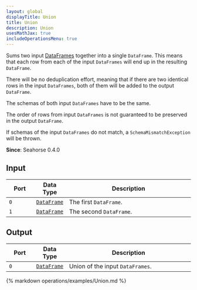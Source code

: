```yaml
---
layout: global
displayTitle: Union
title: Union
description: Union
usesMathJax: true
includeOperationsMenu: true
---
```


Sums two input [DataFrames](../classes/dataframe.html) together into a single `DataFrame`.
This means that each row from each of the input `DataFrames` will end up in the resulting `DataFrame`.

There will be no deduplication effort, meaning that if there are two identical rows in the input
`DataFrames`, both of them will be added to the output `DataFrame`.

The schemas of both input `DataFrames` have to be the same.

The order of rows from input `DataFrames` is not guaranteed to be preserved in the output `DataFrame`.

If schemas of the input `DataFrames` do not match, a ``SchemaMismatchException`` will be thrown.

**Since**: Seahorse 0.4.0

## Input

<table>
<thead>
<tr>
<th style="width:15%">Port</th>
<th style="width:15%">Data Type</th>
<th style="width:70%">Description</th>
</tr>
</thead>
<tbody>

<tr>
<td><code>0</code></td>
<td><code><a href="../classes/dataframe.html">DataFrame</a></code></td>
<td>The first <code>DataFrame</code>.</td>
</tr>

<tr>
<td><code>1</code></td>
<td><code><a href="../classes/dataframe.html">DataFrame</a></code></td>
<td>The second <code>DataFrame</code>.</td>
</tr>

</tbody>
</table>

## Output

<table>
<thead>
<tr>
<th style="width:15%">Port</th>
<th style="width:15%">Data Type</th>
<th style="width:70%">Description</th>
</tr>
</thead>
<tbody>
<tr>
<td><code>0</code></td>
<td><code><a href="../classes/dataframe.html">DataFrame</a></code></td>
<td>Union of the input <code>DataFrames</code>.</td>
</tr>
</tbody>
</table>

{% markdown operations/examples/Union.md %}
